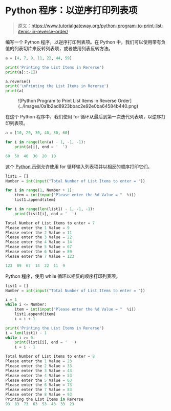 # Python 程序：以逆序打印列表项

> 原文：<https://www.tutorialgateway.org/python-program-to-print-list-items-in-reverse-order/>

编写一个 Python 程序，以逆序打印列表项。在 Python 中，我们可以使用带有负值的列表切片来反转列表项，或者使用列表反转方法。

```py
a = [4, 7, 9, 11, 22, 44, 59]

print('Printing the List Items in Rererse')
print(a[::-1])

a.reverse()
print('\nPrinting the List Items in Rererse')
print(a)
```

<figure class="wp-block-image size-large">![Python Program to Print List Items in Reverse Order](../Images/0a1b2ad8923bbac2e92e0ba64584b440.png)</figure>

在这个 Python 程序中，我们使用 for 循环从最后到第一次迭代列表项，以逆序打印列表项。

```py
a = [10, 20, 30, 40, 50, 60]

for i in range(len(a) - 1, -1, -1):
    print(a[i], end = '  ')
```

```py
60  50  40  30  20  10 
```

这个 [Python 示例](https://www.tutorialgateway.org/python-programming-examples/)允许使用 for 循环输入列表项并以相反的顺序打印它们。

```py
list1 = []
Number = int(input("Total Number of List Items to enter = "))

for i in range(1, Number + 1):
    item = int(input("Please enter the %d Value = "  %i))
    list1.append(item)

for i in range(len(list1) - 1, -1, -1):
    print(list1[i], end = '  ')
```

```py
Total Number of List Items to enter = 7
Please enter the 1 Value = 9
Please enter the 2 Value = 11
Please enter the 3 Value = 22
Please enter the 4 Value = 14
Please enter the 5 Value = 67
Please enter the 6 Value = 89
Please enter the 7 Value = 123

123  89  67  14  22  11  9 
```

Python 程序，使用 while 循环以相反的顺序打印列表项。

```py
list1 = []
Number = int(input("Total Number of List Items to enter = "))

i = 1
while i <= Number:
    item = int(input("Please enter the %d Value = "  %i))
    list1.append(item)
    i = i + 1

print('Printing the List Items in Rererse')
i = len(list1) - 1
while i >= 0:
    print(list1[i], end = '  ')
    i = i - 1
```

```py
Total Number of List Items to enter = 8
Please enter the 1 Value = 23
Please enter the 2 Value = 33
Please enter the 3 Value = 43
Please enter the 4 Value = 53
Please enter the 5 Value = 63
Please enter the 6 Value = 73
Please enter the 7 Value = 83
Please enter the 8 Value = 93
Printing the List Items in Rererse
93  83  73  63  53  43  33  23 
```